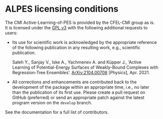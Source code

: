 # ALPES licensing conditions

The CMI Active-Learning-of-PES is provided by the CFEL-CMI group as is. It is licensed under the
[GPL v3](./LICENSE-GPLv3.md) with the following additional requests to users:

* Its use for scientific work is acknowledged by the appropriate reference of the following publication in any resulting     work,  e.g., scientific publication.

  Saleh Y., Sanjay V., Iske A., Yachmenev A. and Küpper J., ‘Active Learning of Potential-Energy Surfaces of Weakly-Bound Complexes with Regression-Tree Ensembles’. [ArXiv:2104.00708]( http://arxiv.org/abs/2104.00708) [Physics], Apr. 2021.


* All corrections and enhancements are contributed back to the development of the package within
  an appropriate time, i.e., no later than the publication of its first use. Please create a pull
  request on GitHub (preferred) or send an appropriate patch against the latest program version on
  the `develop` branch.

See the documentation for a full list of contributors.



<!-- Put Emacs local variables into HTML comment
Local Variables:
coding: utf-8
fill-column: 100
End:
-->
